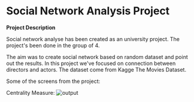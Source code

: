# Social Network Analysis Project

**Project Description**

Social network analyse has been created as an university project. The project's been done in the group of 4.

The aim was to create social network based on random dataset and point out the results. In this project we've focused on connection between directors and actors. The dataset come from Kagge The Movies Dataset.

Some of the screens from the project:

Centrality Measure:
![output](https://github.com/pkaweck/Social-Network-Analysis-/assets/114445313/5e50bbb9-476b-483c-97b8-ebe23ec7455b)
